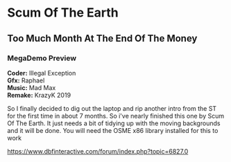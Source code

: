 # Scum Of The Earth  
## Too Much Month At The End Of The Money  
### MegaDemo Preview

**Coder:** Illegal Exception  
**Gfx:** Raphael  
**Music:** Mad Max  
**Remake:** KrazyK 2019

So I finally decided to dig out the laptop and rip another intro from the ST for the first time in about 7 months. So i've nearly finished this one by Scum Of The Earth. It just needs a bit of tidying up with the moving backgrounds and it will be done.
You will need the OSME x86 library installed for this to work

https://www.dbfinteractive.com/forum/index.php?topic=6827.0

